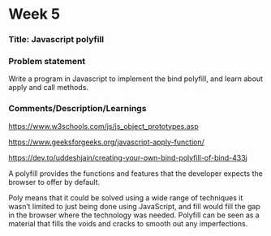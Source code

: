 # Week 5

### Title: Javascript polyfill

### Problem statement
Write a program in Javascript to implement the bind polyfill, and learn about apply and call methods.

### Comments/Description/Learnings
https://www.w3schools.com/js/js_object_prototypes.asp

https://www.geeksforgeeks.org/javascript-apply-function/

https://dev.to/uddeshjain/creating-your-own-bind-polyfill-of-bind-433j

A polyfill provides the functions and features that the developer expects the browser to offer by default.

Poly means that it could be solved using a wide range of techniques it wasn’t limited to just being done using JavaScript, and fill would fill the gap in the browser where the technology was needed. Polyfill can be seen as a material that fills the voids and cracks to smooth out any imperfections.

